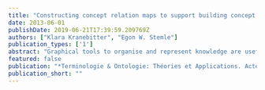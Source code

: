 ```yaml
---
title: "Constructing concept relation maps to support building concept systems in comparative legal terminology"
date: 2013-06-01
publishDate: 2019-06-21T17:39:59.209769Z
authors: ["Klara Kranebitter", "Egon W. Stemle"]
publication_types: ['1']
abstract: "Graphical tools to organise and represent knowledge are useful in terminology work to facilitate building concept systems. Creating and maintaining hierarchically structured concept relation maps while manually gathering data for terminological databases helps to gain and maintain an overview of concept relations, supports terminology work in groups, and helps new team members catching up on the subject field. This article describes our approach to support the building of concept systems in comparative legal terminology using the concept mapping software CmapTools (IHMC): we build hierarchically structured concept relation maps where linking lines with arrowheads between concepts of the same legal system represent generic-specific relations, and combined concept relation maps where dashed lines without arrowheads connect similar concepts in different legal systems."
featured: false
publication: "*Terminologie & Ontologie: Théories et Applications. Actes de la septième conférence TOTh 2013*"
publication_short: ""
---
```


